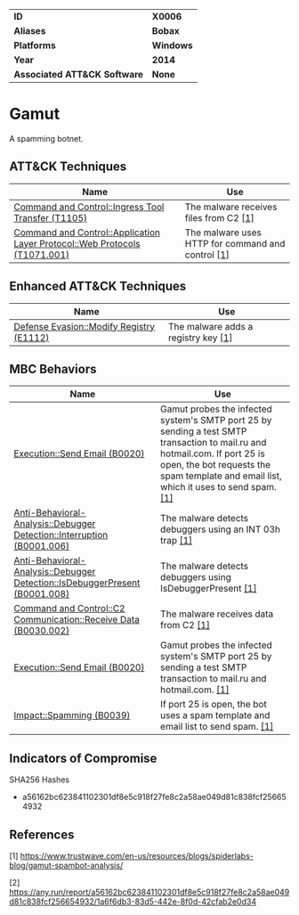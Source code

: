 
<table>
<tr>
<td><b>ID</b></td>
<td><b>X0006</b></td>
</tr>
<tr>
<td><b>Aliases</b></td>
<td><b>Bobax</b></td>
</tr>
<tr>
<td><b>Platforms</b></td>
<td><b>Windows</b></td>
</tr>
<tr>
<td><b>Year</b></td>
<td><b>2014</b></td>
</tr>
<tr>
<td><b>Associated ATT&CK Software</b></td>
<td><b>None</b></td>
</tr>
</table>


# Gamut

A spamming botnet.


## ATT&CK Techniques

|Name|Use|
|---|---|
|[Command and Control::Ingress Tool Transfer (T1105)](https://attack.mitre.org/techniques/T1105/)|The malware receives files from C2 [[1]](#1)|
|[Command and Control::Application Layer Protocol::Web Protocols (T1071.001)](https://attack.mitre.org/techniques/T1071/001/)|The malware uses HTTP for command and control [[1]](#1)|

## Enhanced ATT&CK Techniques

|Name|Use|
|---|---|
|[Defense Evasion::Modify Registry (E1112)](../defense-evasion/modify-registry.md)|The malware adds a registry key [[1]](#1)|


## MBC Behaviors

|Name|Use|
|---|---|
|[Execution::Send Email (B0020)](../execution/send-email.md)|Gamut probes the infected system's SMTP port 25 by sending a test SMTP transaction to mail.ru and hotmail.com. If port 25 is open, the bot requests the spam template and email list, which it uses to send spam. [[1]](#1)|
|[Anti-Behavioral-Analysis::Debugger Detection::Interruption (B0001.006)](../anti-behavioral-analysis/debugger-detection.md)|The malware detects debuggers using an INT 03h trap [[1]](#1)|
|[Anti-Behavioral-Analysis::Debugger Detection::IsDebuggerPresent (B0001.008)](../anti-behavioral-analysis/debugger-detection.md)|The malware detects debuggers using IsDebuggerPresent [[1]](#1)|
|[Command and Control::C2 Communication::Receive Data (B0030.002)](../command-and-control/c2-communication.md)|The malware receives data from C2 [[1]](#1)|
|[Execution::Send Email (B0020)](../execution/send-email.md)|Gamut probes the infected system's SMTP port 25 by sending a test SMTP transaction to mail.ru and hotmail.com. [[1]](#1)|
|[Impact::Spamming (B0039)](../impact/spamming.md)|If port 25 is open, the bot uses a spam template and email list to send spam. [[1]](#1)|

## Indicators of Compromise

SHA256 Hashes
- a56162bc623841102301df8e5c918f27fe8c2a58ae049d81c838fcf256654932

## References

<a name="1">[1]</a> https://www.trustwave.com/en-us/resources/blogs/spiderlabs-blog/gamut-spambot-analysis/

<a name="2">[2]</a> https://any.run/report/a56162bc623841102301df8e5c918f27fe8c2a58ae049d81c838fcf256654932/1a6f6db3-83d5-442e-8f0d-42cfab2e0d34